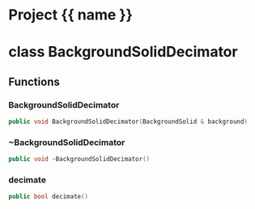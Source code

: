 <script setup>
import {useRoute} from 'vitepress'
const {path} = useRoute()
const tokens = path.split('/')
const words = tokens[2].split('-');
for (let i = 0; i < words.length; i++) {
    words[i] = words[i].charAt(0).toUpperCase() + words[i].slice(1);
    words[i] = words[i].replace('geode', 'Geode')
}
const name = words.join('-');
</script>
# Project {{ name }}

# class BackgroundSolidDecimator


## Functions

### BackgroundSolidDecimator

```cpp
public void BackgroundSolidDecimator(BackgroundSolid & background)
```


### ~BackgroundSolidDecimator

```cpp
public void ~BackgroundSolidDecimator()
```


### decimate

```cpp
public bool decimate()
```




